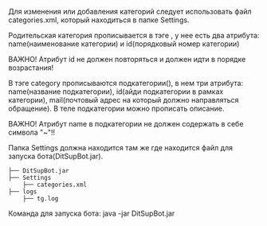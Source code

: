 Для изменения или добавления категорий следует использовать файл categories.xml, который находиться в папке Settings.

Родительская категория прописывается в тэге <category></category>, у нее есть два атрибута: name(наименование категории) и id(порядковый номер категории)

ВАЖНО! Атрибут id не должен повторяться и должен идти в порядке возрастания!

В тэге category прописываются подкатегории(<subcat></subcat>), в нем три атрибута: name(название подкатегории), id(айди подкатегории в рамках категории), mail(почтовый адрес на который должно направляться обращение). В теле подкатегории можно прописать описание.

ВАЖНО! Атрибут name в подкатегории не должен содержать в себе символа "~"!!

Папка Settings должна находится там же где находится файл для запуска бота(DitSupBot.jar).

    ├── DitSupBot.jar
    ├── Settings
	    ├── categories.xml
    ├── logs
	    ├── tg.log

Команда для запуска бота: java -jar DitSupBot.jar

